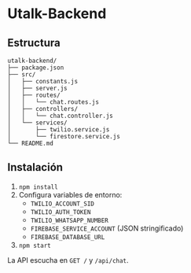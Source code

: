 # Utalk-Backend

## Estructura

```
utalk-backend/
├── package.json
├── src/
│   ├── constants.js
│   ├── server.js
│   ├── routes/
│   │   └── chat.routes.js
│   ├── controllers/
│   │   └── chat.controller.js
│   └── services/
│       ├── twilio.service.js
│       └── firestore.service.js
└── README.md
```

## Instalación

1. `npm install`
2. Configura variables de entorno:
   - `TWILIO_ACCOUNT_SID`
   - `TWILIO_AUTH_TOKEN`
   - `TWILIO_WHATSAPP_NUMBER`
   - `FIREBASE_SERVICE_ACCOUNT` (JSON stringificado)
   - `FIREBASE_DATABASE_URL`
3. `npm start`

La API escucha en `GET /` y `/api/chat`.
